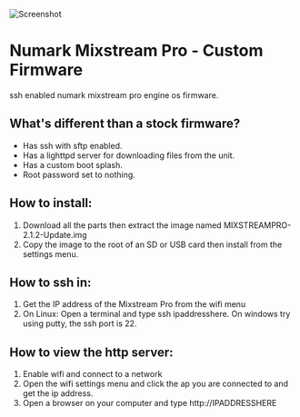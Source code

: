 ![Screenshot](https://raw.githubusercontent.com/RedHate/MixstreamProCFW/main/photo.jpg)


# Numark Mixstream Pro - Custom Firmware
ssh enabled numark mixstream pro engine os firmware.

## What's different than a stock firmware?
- Has ssh with sftp enabled.
- Has a lighttpd server for downloading files from the unit.
- Has a custom boot splash.
- Root password set to nothing.


## How to install:
  1) Download all the parts then extract the image named MIXSTREAMPRO-2.1.2-Update.img
  2) Copy the image to the root of an SD or USB card then install from the settings menu.

## How to ssh in:
  1) Get the IP address of the Mixstream Pro from the wifi menu
  2) On Linux: Open a terminal and type ssh ipaddresshere. On windows try using putty, the ssh port is 22.
  
## How to view the http server:
  1) Enable wifi and connect to a network
  2) Open the wifi settings menu and click the ap you are connected to and get the ip address.
  3) Open a browser on your computer and type http://IPADDRESSHERE
